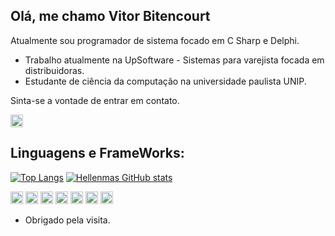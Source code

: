 ## Olá, me chamo Vitor Bitencourt

Atualmente sou programador de sistema focado em C Sharp e Delphi. 

- Trabalho atualmente na UpSoftware - Sistemas para varejista focada em distribuidoras.
- Estudante de ciência da computação na universidade paulista UNIP.

Sinta-se a vontade de entrar em contato.

<a href="https://www.linkedin.com/in/vitor-bitencourt-dev/">
<code><img height="20" src="https://img.shields.io/badge/LinkedIn-0077B5?style=for-the-badge&logo=linkedin&logoColor=white"></code>
</a>

## Linguagens e FrameWorks:
[![Top Langs](https://github-readme-stats.vercel.app/api/top-langs/?username=DevsBitencourt&layout=compact)](https://github.com/DevsBitencourt/github-readme-stats)
[![Hellenmas GitHub stats](https://github-readme-stats.vercel.app/api?username=DevsBitencourt)](https://github.com/DevsBitencourt/github-readme-stats)



<code><img height="20" src="https://img.shields.io/badge/C%23-239120?style=for-the-badge&logo=c-sharp&logoColor=white"></code>
<code><img height="20" src="https://img.shields.io/badge/.NET-512BD4?style=for-the-badge&logo=dotnet&logoColor=white"></code>
<code><img height="20" src="https://img.shields.io/badge/Delphi-B22222?style=for-the-badge&logo=delphi&logoColor=white"></code>
<code><img height="20" src="https://img.shields.io/badge/PLSQL-F80000?style=for-the-badge&logo=oracle&logoColor=black"></code>
<code><img height="20" src="https://img.shields.io/badge/MongoDB-4EA94B?style=for-the-badge&logo=mongodb&logoColor=white"></code>
<code><img height="20" src="https://img.shields.io/badge/MySQL-00000F?style=for-the-badge&logo=mysql&logoColor=white"></code>
<code><img height="20" src="https://img.shields.io/badge/Postman-FF6C37?style=for-the-badge&logo=Postman&logoColor=white"></code>



- Obrigado pela visita.

